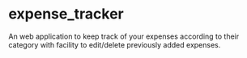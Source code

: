 # expense_tracker
An web application to keep track of your expenses according to their category with facility to edit/delete previously added expenses.
